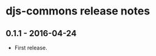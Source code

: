 djs-commons release notes
=========================

0.1.1 - 2016-04-24
------------------

- First release.
